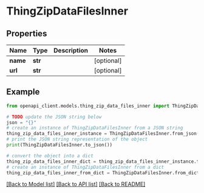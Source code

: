 # ThingZipDataFilesInner


## Properties

Name | Type | Description | Notes
------------ | ------------- | ------------- | -------------
**name** | **str** |  | [optional] 
**url** | **str** |  | [optional] 

## Example

```python
from openapi_client.models.thing_zip_data_files_inner import ThingZipDataFilesInner

# TODO update the JSON string below
json = "{}"
# create an instance of ThingZipDataFilesInner from a JSON string
thing_zip_data_files_inner_instance = ThingZipDataFilesInner.from_json(json)
# print the JSON string representation of the object
print(ThingZipDataFilesInner.to_json())

# convert the object into a dict
thing_zip_data_files_inner_dict = thing_zip_data_files_inner_instance.to_dict()
# create an instance of ThingZipDataFilesInner from a dict
thing_zip_data_files_inner_from_dict = ThingZipDataFilesInner.from_dict(thing_zip_data_files_inner_dict)
```
[[Back to Model list]](../README.md#documentation-for-models) [[Back to API list]](../README.md#documentation-for-api-endpoints) [[Back to README]](../README.md)



